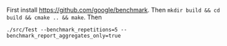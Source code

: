 First install https://github.com/google/benchmark.
Then `mkdir build && cd build && cmake .. && make`.
Then
```
./src/Test --benchmark_repetitions=5 --benchmark_report_aggregates_only=true
```